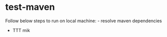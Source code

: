 # test-maven

Follow below steps to run on local machine: <incomplete>
	- resolve maven dependencies
  - TTT
mik
